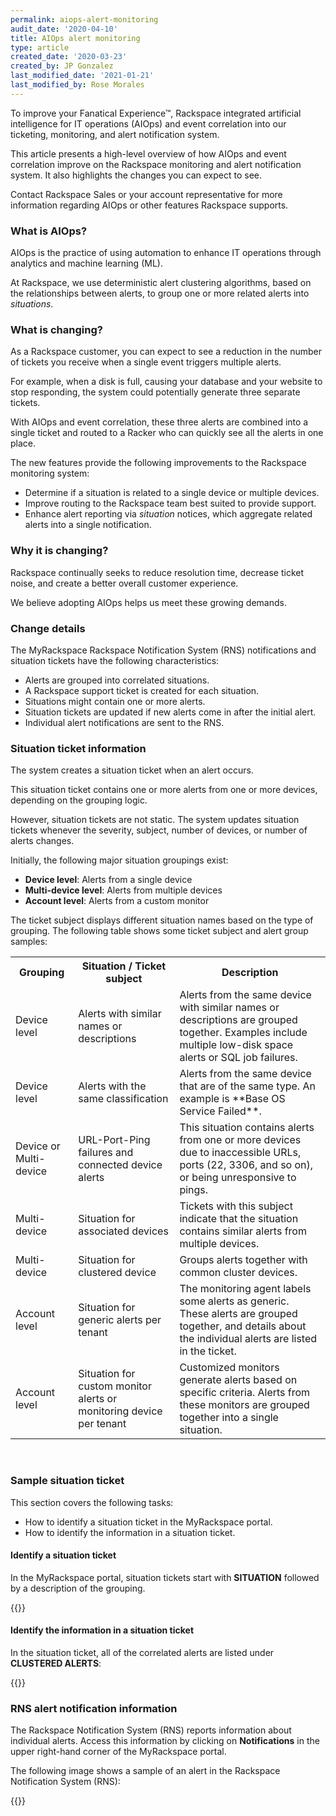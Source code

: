 ```yaml
---
permalink: aiops-alert-monitoring
audit_date: '2020-04-10'
title: AIOps alert monitoring
type: article
created_date: '2020-03-23'
created_by: JP Gonzalez
last_modified_date: '2021-01-21'
last_modified_by: Rose Morales
---
```


To improve your Fanatical Experience&trade;, Rackspace integrated artificial intelligence
for IT operations (AIOps) and event correlation into our ticketing, monitoring, and alert
notification system.

This article presents a high-level overview of how AIOps and event correlation improve on the
Rackspace monitoring and alert notification system. It also highlights the changes you can expect
to see.

Contact Rackspace Sales or your account representative for more information regarding AIOps or other
features Rackspace supports.

### What is AIOps?

AIOps is the practice of using automation to enhance IT operations through analytics and machine
learning (ML).

At Rackspace, we use deterministic alert clustering algorithms, based on the relationships between alerts,
to group one or more related alerts into *situations*.

### What is changing?

As a Rackspace customer, you can expect to see a reduction in the number of tickets you receive when a
single event triggers multiple alerts.

For example, when a disk is full, causing your database and your website to stop responding, the system
could potentially generate three separate tickets.

With AIOps and event correlation, these three alerts are combined into a single ticket and routed to a
Racker who can quickly see all the alerts in one place.

The new features provide the following improvements to the Rackspace monitoring system:

- Determine if a situation is related to a single device or multiple devices.
- Improve routing to the Rackspace team best suited to provide support.
- Enhance alert reporting via *situation* notices, which aggregate related alerts into a single notification.

### Why it is changing?

Rackspace continually seeks to reduce resolution time, decrease ticket noise, and create a better
overall customer experience.

We believe adopting AIOps helps us meet these growing demands.

### Change details

The MyRackspace Rackspace Notification System (RNS) notifications and situation tickets have the
following characteristics:

- Alerts are grouped into correlated situations.
- A Rackspace support ticket is created for each situation.
- Situations might contain one or more alerts.
- Situation tickets are updated if new alerts come in after the initial alert.
- Individual alert notifications are sent to the RNS.

### Situation ticket information

The system creates a situation ticket when an alert occurs.

This situation ticket contains one or more alerts from one or more devices, depending on the grouping logic.

However, situation tickets are not static. The system updates situation tickets whenever the severity,
subject, number of devices, or number of alerts changes.

Initially, the following major situation groupings exist:

- **Device level**: Alerts from a single device
- **Multi-device level**: Alerts from multiple devices
- **Account level**: Alerts from a custom monitor

The ticket subject displays different situation names based on the type of grouping. The following table
shows some ticket subject and alert group samples:

<table>
<tr>
<th>Grouping</th>
<th>Situation / Ticket subject</th>
<th>Description</th>
</tr>
<tr>
<td>Device level</td>
<td>Alerts with similar names or descriptions</td>
<td>Alerts from the same device with similar names or descriptions are grouped together. Examples include multiple low-disk space alerts or SQL job failures.</td>
</tr>

<tr>
<td>Device level</td>
<td>Alerts with the same classification</td>
<td>Alerts from the same device that are of the same type. An example is **Base OS Service Failed**.</td>
</tr>

<tr>
<td>Device or Multi-device</td>
<td>URL-Port-Ping failures and connected device alerts</td>
<td>This situation contains alerts from one or more devices due to inaccessible URLs, ports (22, 3306, and so on), or being unresponsive to pings.</td>
</tr>

<tr>
<td>Multi-device</td>
<td>Situation for associated devices</td>
<td>Tickets with this subject indicate that the situation contains similar alerts from multiple devices.</td>
</tr>

<tr>
<td>Multi-device</td>
<td>Situation for clustered device</td>
<td>Groups alerts together with common cluster devices.</td>
</tr>

<tr>
<td>Account level</td>
<td>Situation for generic alerts per tenant</td>
<td>The monitoring agent labels some alerts as generic. These alerts are grouped together, and details about the individual alerts are listed in the ticket.</td>
</tr>

<tr>
<td>Account level</td>
<td>Situation for custom monitor alerts or monitoring device per tenant</td>
<td>Customized monitors generate alerts based on specific criteria. Alerts from these monitors are grouped together into a single situation.</td>
</tr>

</table>

<br>

### Sample situation ticket

This section covers the following tasks:

- How to identify a situation ticket in the MyRackspace portal.
- How to identify the information in a situation ticket.

#### Identify a situation ticket

In the MyRackspace portal, situation tickets start with **SITUATION** followed by a description of the grouping.

{{<image src="situation-ticket-example-1.png" alt="" title="">}}

#### Identify the information in a situation ticket

In the situation ticket, all of the correlated alerts are listed under **CLUSTERED ALERTS**:

{{<image src="situation-ticket-text.png" alt="" title="">}}

### RNS alert notification information

The Rackspace Notification System (RNS) reports information about individual alerts. Access this information
by clicking on **Notifications** in the upper right-hand corner of the MyRackspace portal.

The following image shows a sample of an alert in the Rackspace Notification System (RNS):

{{<image src="RNS-Notifications.jpg" alt="" title="">}}
